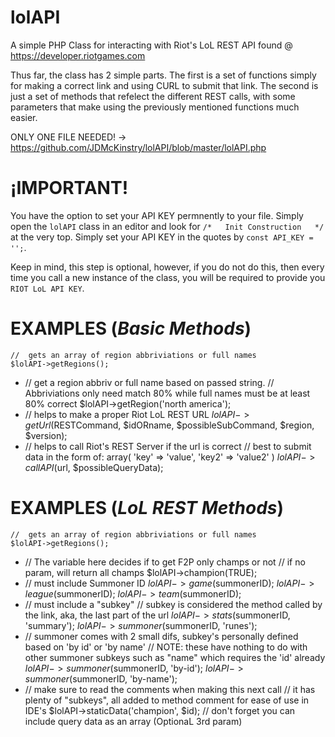 lolAPI
=

A simple PHP Class for interacting with Riot's LoL REST API found @ https://developer.riotgames.com

Thus far, the class has 2 simple parts. The first is a set of functions simply for making a correct link and using CURL to submit that link. The second is just a set of methods that refelect the different REST calls, with some parameters that make using the previously mentioned functions much easier.

ONLY ONE FILE NEEDED! -> https://github.com/JDMcKinstry/lolAPI/blob/master/lolAPI.php

¡IMPORTANT!
=
You have the option to set your API KEY permnently to your file. Simply open the `lolAPI` class in an editor and look for `/*	Init Construction	*/` at the very top. Simply set your API KEY in the quotes by `const API_KEY = '';`. 

Keep in mind, this step is optional, however, if you do not do this, then every time you call a new instance of the class, you will be required to provide you `RIOT LoL API KEY`.

EXAMPLES (*Basic Methods*)
=

	//	gets an array of region abbriviations or full names
	$lolAPI->getRegions();
-
	//	get a region abbriv or full name based on passed string.
	//	Abbriviations only need match 80% while full names must be at least 80% correct
	$lolAPI->getRegion('north america');
-
	//	helps to make a proper Riot LoL REST URL
	$lolAPI->getUrl($RESTCommand, $idORname, $possibleSubCommand, $region, $version);
-
	//	helps to call Riot's REST Server if the url is correct
	//	best to submit data in the form of: array( 'key' => 'value', 'key2' => 'value2' )
	$lolAPI->callAPI($url, $possibleQueryData);

EXAMPLES (*LoL REST Methods*)
=

	//	gets an array of region abbriviations or full names
	$lolAPI->getRegions();
-
	//	The variable here decides if to get F2P only champs or not
	//	if no param, will return all champs
	$lolAPI->champion(TRUE);
-
	//	must include Summoner ID
	$lolAPI->game($summonerID);
	$lolAPI->league($summonerID);
	$lolAPI->team($summonerID);
-
	//	must include a "subkey"
	//	subkey is considered the method called by the link, aka, the last part of the url
	$lolAPI->stats($summonerID, 'summary');
	$lolAPI->summoner($summonerID, 'runes');
-
	//	summoner comes with 2 small difs, subkey's personally defined based on 'by id' or 'by name'
	//	NOTE: these have nothing to do with other summoner subkeys such as "name" which requires the 'id' already
	$lolAPI->summoner($summonerID, 'by-id');
	$lolAPI->summoner($summonerID, 'by-name');
-
	//	make sure to read the comments when making this next call
	//	it has plenty of "subkeys", all added to method comment for ease of use in IDE's
	$lolAPI->staticData('champion', $id);
	//	don't forget you can include query data as an array (OptionaL 3rd param) 
